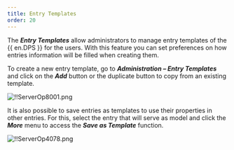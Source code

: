 ```yaml
---
title: Entry Templates
order: 20
---
```

The ***Entry Templates*** allow administrators to manage entry templates of the {{ en.DPS }} for the users. With this feature you can set preferences on how entries information will be filled when creating them.  

To create a new entry template, go to ***Administration – Entry Templates*** and click on the ***Add*** button or the duplicate button to copy from an existing template.  

![!!ServerOp8001.png](https://webdevolutions.azureedge.net/docs/en/server/ServerOp8001.png) 

It is also possible to save entries as templates to use their properties in other entries. For this, select the entry that will serve as model and click the ***More*** menu to access the ***Save as Template*** function. 

![!!ServerOp4078.png](https://webdevolutions.azureedge.net/docs/en/server/ServerOp4078.png) 

